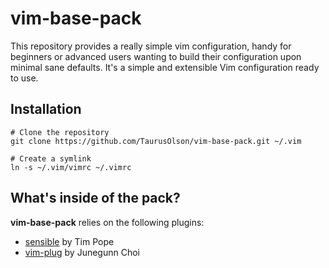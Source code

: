 # vim-base-pack

This repository provides a really simple vim configuration, handy for beginners
or advanced users wanting to build their configuration upon minimal sane defaults.
It's a simple and extensible Vim configuration ready to use.


## Installation

    # Clone the repository
    git clone https://github.com/TaurusOlson/vim-base-pack.git ~/.vim

    # Create a symlink
    ln -s ~/.vim/vimrc ~/.vimrc


## What's inside of the pack?

**vim-base-pack** relies on the following plugins:

* [sensible][sensible] by Tim Pope
* [vim-plug][vim-plug] by Junegunn Choi


[sensible]: https://github.com/tpope/vim-sensible
[vim-plug]: https://github.com/junegunn/vim-plug
